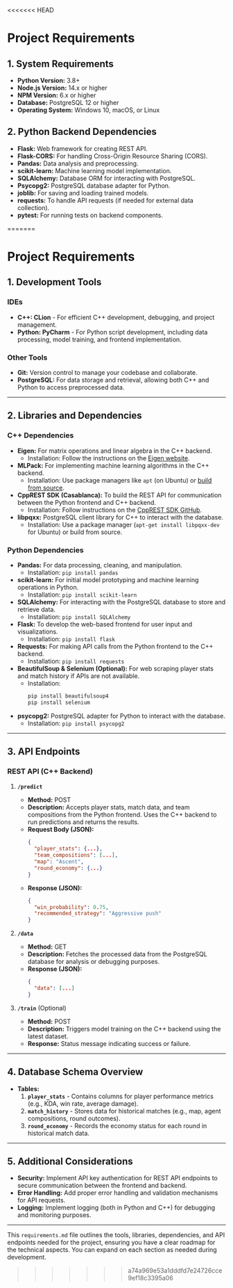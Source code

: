 <<<<<<< HEAD
# Project Requirements

## 1. System Requirements
- **Python Version:** 3.8+
- **Node.js Version:** 14.x or higher
- **NPM Version:** 6.x or higher
- **Database:** PostgreSQL 12 or higher
- **Operating System:** Windows 10, macOS, or Linux

## 2. Python Backend Dependencies
- **Flask:** Web framework for creating REST API.
- **Flask-CORS:** For handling Cross-Origin Resource Sharing (CORS).
- **Pandas:** Data analysis and preprocessing.
- **scikit-learn:** Machine learning model implementation.
- **SQLAlchemy:** Database ORM for interacting with PostgreSQL.
- **Psycopg2:** PostgreSQL database adapter for Python.
- **joblib:** For saving and loading trained models.
- **requests:** To handle API requests (if needed for external data collection).
- **pytest:** For running tests on backend components.

=======

# **Project Requirements**

## **1. Development Tools**
### **IDEs**
- **C++: CLion** - For efficient C++ development, debugging, and project management.
- **Python: PyCharm** - For Python script development, including data processing, model training, and frontend implementation.

### **Other Tools**
- **Git:** Version control to manage your codebase and collaborate.
- **PostgreSQL:** For data storage and retrieval, allowing both C++ and Python to access preprocessed data.

---

## **2. Libraries and Dependencies**

### **C++ Dependencies**
- **Eigen:** For matrix operations and linear algebra in the C++ backend.
  - Installation: Follow the instructions on the [Eigen website](https://eigen.tuxfamily.org/dox/GettingStarted.html).
- **MLPack:** For implementing machine learning algorithms in the C++ backend.
  - Installation: Use package managers like `apt` (on Ubuntu) or [build from source](https://www.mlpack.org/).
- **CppREST SDK (Casablanca):** To build the REST API for communication between the Python frontend and C++ backend.
  - Installation: Follow instructions on the [CppREST SDK GitHub](https://github.com/microsoft/cpprestsdk).
- **libpqxx:** PostgreSQL client library for C++ to interact with the database.
  - Installation: Use a package manager (`apt-get install libpqxx-dev` for Ubuntu) or build from source.

### **Python Dependencies**
- **Pandas:** For data processing, cleaning, and manipulation.
  - Installation: `pip install pandas`
- **scikit-learn:** For initial model prototyping and machine learning operations in Python.
  - Installation: `pip install scikit-learn`
- **SQLAlchemy:** For interacting with the PostgreSQL database to store and retrieve data.
  - Installation: `pip install SQLAlchemy`
- **Flask:** To develop the web-based frontend for user input and visualizations.
  - Installation: `pip install flask`
- **Requests:** For making API calls from the Python frontend to the C++ backend.
  - Installation: `pip install requests`
- **BeautifulSoup & Selenium (Optional):** For web scraping player stats and match history if APIs are not available.
  - Installation: 
    ```bash
    pip install beautifulsoup4
    pip install selenium
    ```
- **psycopg2:** PostgreSQL adapter for Python to interact with the database.
  - Installation: `pip install psycopg2`

---

## **3. API Endpoints**

### **REST API (C++ Backend)**
1. **`/predict`**
   - **Method:** POST
   - **Description:** Accepts player stats, match data, and team compositions from the Python frontend. Uses the C++ backend to run predictions and returns the results.
   - **Request Body (JSON):**
     ```json
     {
       "player_stats": {...},
       "team_compositions": [...],
       "map": "Ascent",
       "round_economy": {...}
     }
     ```
   - **Response (JSON):**
     ```json
     {
       "win_probability": 0.75,
       "recommended_strategy": "Aggressive push"
     }
     ```

2. **`/data`**
   - **Method:** GET
   - **Description:** Fetches the processed data from the PostgreSQL database for analysis or debugging purposes.
   - **Response (JSON):**
     ```json
     {
       "data": [...]
     }
     ```

3. **`/train`** (Optional)
   - **Method:** POST
   - **Description:** Triggers model training on the C++ backend using the latest dataset.
   - **Response:** Status message indicating success or failure.

---

## **4. Database Schema Overview**
- **Tables:**
  1. **`player_stats`** - Contains columns for player performance metrics (e.g., KDA, win rate, average damage).
  2. **`match_history`** - Stores data for historical matches (e.g., map, agent compositions, round outcomes).
  3. **`round_economy`** - Records the economy status for each round in historical match data.

---

## **5. Additional Considerations**
- **Security:** Implement API key authentication for REST API endpoints to secure communication between the frontend and backend.
- **Error Handling:** Add proper error handling and validation mechanisms for API requests.
- **Logging:** Implement logging (both in Python and C++) for debugging and monitoring purposes.

---

This `requirements.md` file outlines the tools, libraries, dependencies, and API endpoints needed for the project, ensuring you have a clear roadmap for the technical aspects. You can expand on each section as needed during development.
>>>>>>> a74a969e53a1dddfd7e24726cce9ef18c3395a06
